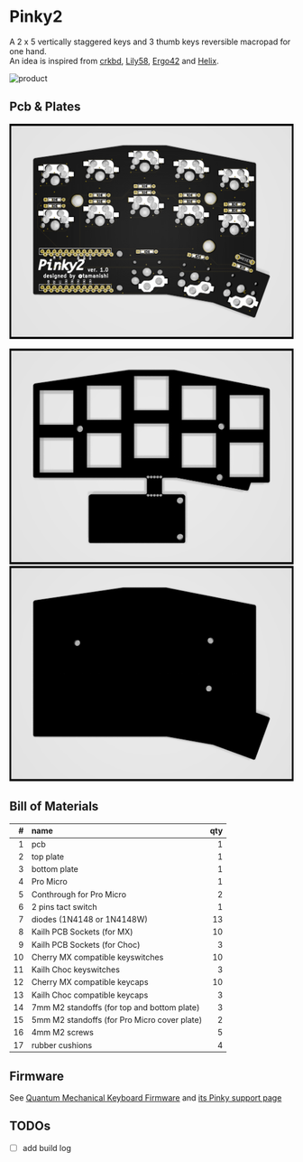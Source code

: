 # Pinky2

A 2 x 5 vertically staggered keys and 3 thumb keys reversible macropad for one hand.  
An idea is inspired from [crkbd](https://github.com/foostan/crkbd), [Lily58](https://github.com/kata0510/Lily58), [Ergo42](https://github.com/Biacco42/Ergo42) and [Helix](https://github.com/MakotoKurauchi/helix).  

![product](product.jpg)

## Pcb & Plates

![pcb](pcb/Pinky2-pcb.png)

![top plate](top-plate&cover-plate/Pinky2-top-plate.png)
![bottom plate](bottom-plate/Pinky2-bottom-plate.png)

## Bill of Materials

| # | name | qty |
| ---: | :--- | ---: |
| 1 | pcb | 1 |
| 2 | top plate | 1 |
| 3 | bottom plate | 1 |
| 4 | Pro Micro | 1 |
| 5 | Conthrough for Pro Micro | 2 |
| 6 | 2 pins tact switch | 1 |
| 7 | diodes (1N4148 or 1N4148W) | 13 |
| 8 | Kailh PCB Sockets (for MX) | 10 |
| 9 | Kailh PCB Sockets (for Choc) | 3 |
| 10 | Cherry MX compatible keyswitches | 10 |
| 11 | Kailh Choc keyswitches | 3 |
| 12 | Cherry MX compatible keycaps | 10 |
| 13 | Kailh Choc compatible keycaps | 3 |
| 14 | 7mm M2 standoffs (for top and bottom plate) | 3 |
| 15 | 5mm M2 standoffs (for Pro Micro cover plate) | 2 |
| 16 | 4mm M2 screws | 5 |
| 17 | rubber cushions | 4 |

## Firmware

See [Quantum Mechanical Keyboard Firmware](https://qmk.fm) and [its Pinky support page](https://github.com/qmk/qmk_firmware/blob/master/keyboards/pinky/readme.md)

## TODOs

- [ ] add build log
